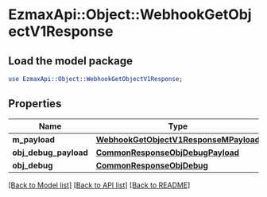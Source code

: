 # EzmaxApi::Object::WebhookGetObjectV1Response

## Load the model package
```perl
use EzmaxApi::Object::WebhookGetObjectV1Response;
```

## Properties
Name | Type | Description | Notes
------------ | ------------- | ------------- | -------------
**m_payload** | [**WebhookGetObjectV1ResponseMPayload**](WebhookGetObjectV1ResponseMPayload.md) |  | 
**obj_debug_payload** | [**CommonResponseObjDebugPayload**](CommonResponseObjDebugPayload.md) |  | [optional] 
**obj_debug** | [**CommonResponseObjDebug**](CommonResponseObjDebug.md) |  | [optional] 

[[Back to Model list]](../README.md#documentation-for-models) [[Back to API list]](../README.md#documentation-for-api-endpoints) [[Back to README]](../README.md)


